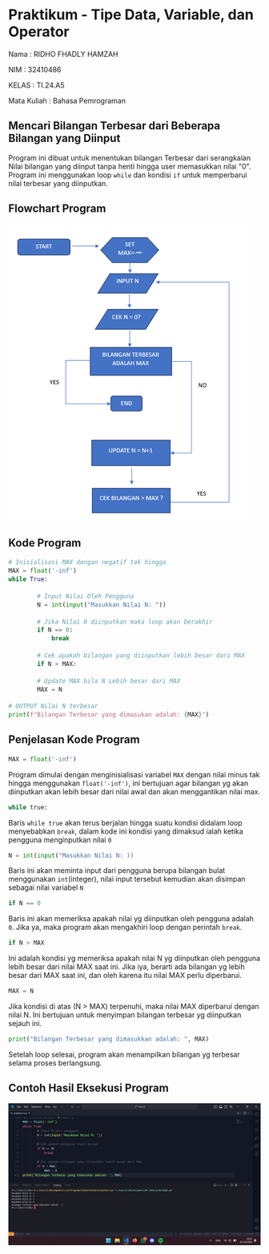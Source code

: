 # Praktikum - Tipe Data, Variable, dan Operator

Nama  : RIDHO FHADLY HAMZAH

NIM   : 32410486

KELAS : TI.24.A5

Mata Kuliah : Bahasa Pemrograman

## Mencari Bilangan Terbesar dari Beberapa Bilangan yang Diinput
Program ini dibuat untuk menentukan bilangan Terbesar dari serangkaian Nilai bilangan yang diinput tanpa henti hingga user memasukkan nilai "0".
Program ini menggunakan loop `while` dan kondisi `if` untuk memperbarui nilai terbesar yang diinputkan.

## Flowchart Program
![foto](https://github.com/Nakii-ru/foto/blob/main/Screenshot%202024-10-20%20153530.png?raw=true)

## Kode Program
```python
# Inisialisasi MAX dengan negatif tak hingga
MAX = float('-inf')
while True:

        # Input Nilai Oleh Pengguna
        N = int(input("Masukkan Nilai N: "))

        # Jika Nilai 0 diinputkan maka loop akan berakhir
        if N == 0:
            break

        # Cek apakah bilangan yang diinputkan lebih besar dari MAX 
        if N > MAX:

        # Update MAX bila N Lebih besar dari MAX
        MAX = N

# OUTPUT Nilai N terbesar
print(f"Bilangan Terbesar yang dimasukan adalah: {MAX}")

```
## Penjelasan Kode Program
```python
MAX = float('-inf')
```
Program dimulai dengan menginisialisasi variabel `MAX` dengan nilai minus tak hingga menggunakan `float('-inf')`, ini bertujuan agar bilangan yg akan diinputkan akan lebih besar dari nilai awal dan akan menggantikan nilai max.
```python
while true:
```
Baris `while true` akan terus berjalan hingga suatu kondisi didalam loop menyebabkan `break`, dalam kode ini kondisi yang dimaksud ialah ketika pengguna menginputkan nilai `0`
```python
N = int(input("Masukkan Nilai N: ))
```
Baris ini akan meminta input dari pengguna berupa bilangan bulat menggunakan `int`(integer), nilai input tersebut kemudian akan disimpan sebagai nilai variabel `N`
```python
if N == 0
```
Baris ini akan memeriksa apakah nilai yg diinputkan oleh pengguna adalah `0`. Jika ya, maka program akan mengakhiri loop dengan perintah `break`.
```python
if N > MAX
```
Ini adalah kondisi yg memeriksa apakah nilai N yg diinputkan oleh pengguna lebih besar dari nilai MAX saat ini. Jika iya, berarti ada bilangan yg lebih besar dari MAX saat ini, dan oleh karena itu nilai MAX perlu diperbarui.
```python
MAX = N
```
Jika kondisi di atas (N > MAX) terpenuhi, maka nilai MAX diperbarui dengan nilai N. Ini bertujuan untuk menyimpan bilangan terbesar yg diinputkan sejauh ini.
```python
print("Bilangan Terbesar yang dimasukkan adalah: ", MAX)
```
Setelah loop selesai, program akan menampilkan bilangan yg terbesar selama proses berlangsung.

## Contoh Hasil Eksekusi Program
![foto](https://github.com/Nakii-ru/foto/blob/main/Screenshot%202024-10-21%20132539.png?raw=true)
